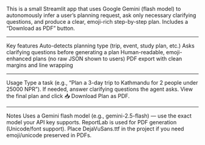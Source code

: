 This is a small Streamlit app that uses Google Gemini (flash model) to autonomously infer a user’s planning request, ask only necessary clarifying questions, and produce a clear, emoji-rich step-by-step plan. 
Includes a “Download as PDF” button.

---

Key features
Auto-detects planning type (trip, event, study plan, etc.)
Asks clarifying questions before generating a plan
Human-readable, emoji-enhanced plans (no raw JSON shown to users)
PDF export with clean margins and line wrapping

---

Usage
Type a task (e.g., “Plan a 3-day trip to Kathmandu for 2 people under 25000 NPR”).
If needed, answer clarifying questions the agent asks.
View the final plan and click 📥 Download Plan as PDF.

---

Notes
Uses a Gemini flash model (e.g., gemini-2.5-flash) — use the exact model your API key supports.
ReportLab is used for PDF generation (Unicode/font support). Place DejaVuSans.ttf in the project if you need emoji/unicode preserved in PDFs.
